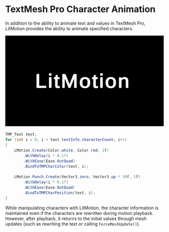 # TextMesh Pro Character Animation

In addition to the ability to animate text and values in TextMesh Pro, LitMotion provides the ability to animate specified characters.

![gif-img1](../../images/textmeshpro-character-motion.gif)

```cs
TMP_Text text;
for (int i = 0; i < text.textInfo.characterCount; i++)
{
    LMotion.Create(Color.white, Color.red, 1f)
        .WithDelay(i * 0.1f)
        .WithEase(Ease.OutQuad)
        .BindToTMPCharColor(text, i);
    
    LMotion.Punch.Create(Vector3.zero, Vector3.up * 30f, 1f)
        .WithDelay(i * 0.1f)
        .WithEase(Ease.OutQuad)
        .BindToTMPCharPosition(text, i);
}
```

While manipulating characters with LitMotion, the character information is maintained even if the characters are rewritten during motion playback. However, after playback, it returns to the initial values through mesh updates (such as rewriting the text or calling `ForceMeshUpdate()`).